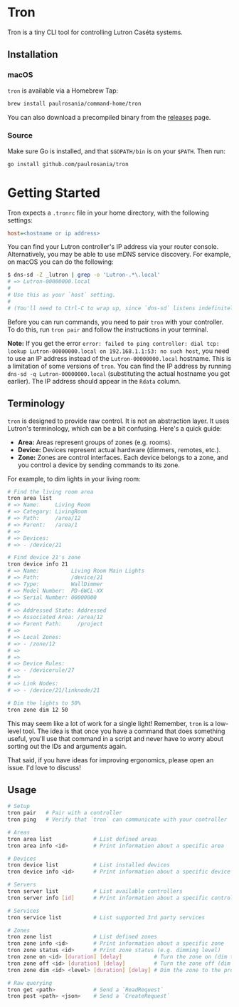 # Tron

Tron is a tiny CLI tool for controlling Lutron Caséta systems.

## Installation

### macOS

`tron` is available via a Homebrew Tap:

```bash
brew install paulrosania/command-home/tron
```

You can also download a precompiled binary from the
[releases](https://github.com/paulrosania/tron/releases) page.

### Source

Make sure Go is installed, and that `$GOPATH/bin` is on your `$PATH`. Then run:

```bash
go install github.com/paulrosania/tron
```

# Getting Started

Tron expects a `.tronrc` file in your home directory, with the following
settings:

```ini
host=<hostname or ip address>
```

You can find your Lutron controller's IP address via your router console.
Alternatively, you may be able to use mDNS service discovery. For example, on
macOS you can do the following:

```bash
$ dns-sd -Z _lutron | grep -o 'Lutron-.*\.local'
# => Lutron-00000000.local
#
# Use this as your `host` setting.
#
# (You'll need to Ctrl-C to wrap up, since `dns-sd` listens indefinitely.)
```

Before you can run commands, you need to pair `tron` with your controller. To do
this, run `tron pair` and follow the instructions in your terminal.

**Note:** If you get the error `error: failed to ping controller: dial tcp: lookup Lutron-00000000.local on 192.168.1.1:53: no such host`,
you need to use an IP address instead of the `Lutron-00000000.local` hostname.
This is a limitation of some versions of `tron`. You can find the IP address by
running `dns-sd -q Lutron-00000000.local` (substituting the actual hostname you
got earlier). The IP address should appear in the `Rdata` column.

## Terminology

`tron` is designed to provide raw control. It is not an abstraction layer. It
uses Lutron's terminology, which can be a bit confusing. Here's a quick guide:

- **Area:** Areas represent groups of zones (e.g. rooms).
- **Device:** Devices represent actual hardware (dimmers, remotes, etc.).
- **Zone:** Zones are control interfaces. Each device belongs to a zone, and
  you control a device by sending commands to its zone.

For example, to dim lights in your living room:

```bash
# Find the living room area
tron area list
# => Name:     Living Room
# => Category: LivingRoom
# => Path:     /area/12
# => Parent:   /area/1
# =>
# => Devices:
# => - /device/21

# Find device 21's zone
tron device info 21
# => Name:          Living Room Main Lights
# => Path:          /device/21
# => Type:          WallDimmer
# => Model Number:  PD-6WCL-XX
# => Serial Number: 00000000
# =>
# => Addressed State: Addressed
# => Associated Area: /area/12
# => Parent Path:     /project
# =>
# => Local Zones:
# => - /zone/12
# =>
# =>
# => Device Rules:
# => - /devicerule/27
# =>
# => Link Nodes:
# => - /device/21/linknode/21

# Dim the lights to 50%
tron zone dim 12 50
```

This may seem like a lot of work for a single light! Remember, `tron` is a
low-level tool. The idea is that once you have a command that does something
useful, you'll use that command in a script and never have to worry about
sorting out the IDs and arguments again.

That said, if you have ideas for improving ergonomics, please open an issue.
I'd love to discuss!

## Usage

```bash
# Setup
tron pair   # Pair with a controller
tron ping   # Verify that `tron` can communicate with your controller

# Areas
tron area list             # List defined areas
tron area info <id>        # Print information about a specific area

# Devices
tron device list           # List installed devices
tron device info <id>      # Print information about a specific device

# Servers
tron server list           # List available controllers
tron server info [id]      # Print information about a specific controller

# Services
tron service list          # List supported 3rd party services

# Zones
tron zone list             # List defined zones
tron zone info <id>        # Print information about a specific zone
tron zone status <id>      # Print zone status (e.g. dimming level)
tron zone on <id> [duration] [delay]          # Turn the zone on (dim to 100)
tron zone off <id> [duration] [delay]         # Turn the zone off (dim to 0)
tron zone dim <id> <level> [duration] [delay] # Dim the zone to the provided level (0-100)

# Raw querying
tron get <path>            # Send a `ReadRequest`
tron post <path> <json>    # Send a `CreateRequest`
```
